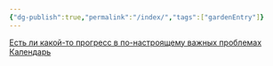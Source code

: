 ```yaml
---
{"dg-publish":true,"permalink":"/index/","tags":["gardenEntry"]}
---
```


[Есть ли какой-то прогресс в по-настроящему важных проблемах](https://helpau.github.io/is-there-any-progress/)
[Календарь](https://helpau.github.io/calendars/)